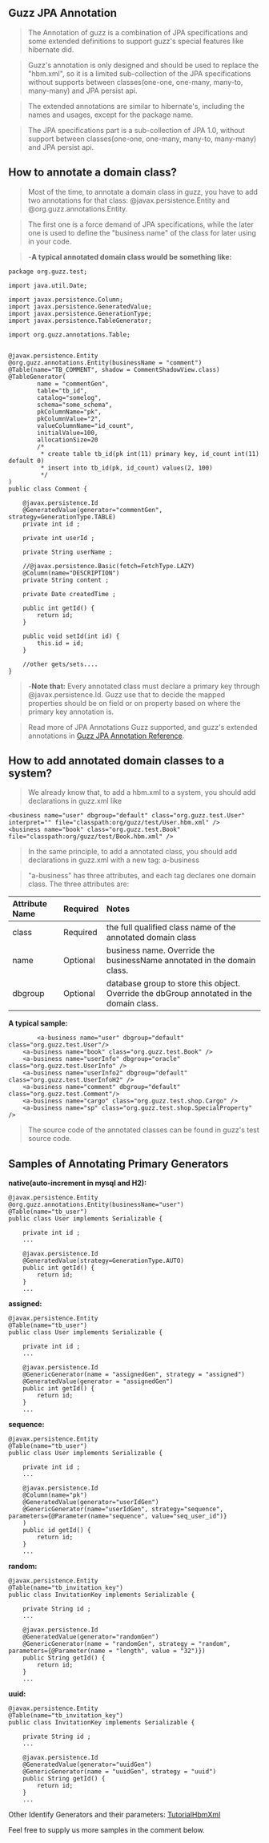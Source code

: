 ## Guzz JPA Annotation ##

> The Annotation of guzz is a combination of JPA specifications and some extended definitions to support guzz's special features like hibernate did.

> Guzz's annotation is only designed and should be used to replace the "hbm.xml", so it is a limited sub-collection of the JPA specifications without supports between classes(one-one, one-many, many-to, many-many) and JPA persist api.

> The extended annotations are similar to hibernate's, including the names and usages, except for the package name.

> The JPA specifications part is a sub-collection of JPA 1.0, without support between classes(one-one, one-many, many-to, many-many) and JPA persist api.

## How to annotate a domain class? ##

> Most of the time, to annotate a domain class in guzz, you have to add two annotations for that class: @javax.persistence.Entity and @org.guzz.annotations.Entity.

> The first one is a force demand of JPA specifications, while the later one is used to define the "business name" of the class for later using in your code.

> -**A typical annotated domain class would be something like:**

```
package org.guzz.test;

import java.util.Date;

import javax.persistence.Column;
import javax.persistence.GeneratedValue;
import javax.persistence.GenerationType;
import javax.persistence.TableGenerator;

import org.guzz.annotations.Table;


@javax.persistence.Entity
@org.guzz.annotations.Entity(businessName = "comment")
@Table(name="TB_COMMENT", shadow = CommentShadowView.class)
@TableGenerator(
		name = "commentGen",
		table="tb_id",
		catalog="somelog",
		schema="some_schema",
		pkColumnName="pk",
		pkColumnValue="2",
		valueColumnName="id_count",
		initialValue=100,
		allocationSize=20
		/*
		 * create table tb_id(pk int(11) primary key, id_count int(11) default 0)
		 * insert into tb_id(pk, id_count) values(2, 100)
		 */
)
public class Comment {

	@javax.persistence.Id
	@GeneratedValue(generator="commentGen", strategy=GenerationType.TABLE)
	private int id ;
	
	private int userId ;
	
	private String userName ;
	
	//@javax.persistence.Basic(fetch=FetchType.LAZY)
	@Column(name="DESCRIPTION")
	private String content ;
	
	private Date createdTime ;

	public int getId() {
		return id;
	}

	public void setId(int id) {
		this.id = id;
	}

	//other gets/sets....	
}
```

> -**Note that:** Every annotated class must declare a primary key through @javax.persistence.Id. Guzz use that to decide the mapped properties should be on field or on property based on where the primary key annotation is.

> Read more of JPA Annotations Guzz supported, and guzz's extended annotations in [Guzz JPA Annotation Reference](AppendJPAAnnotation.md).

## How to add annotated domain classes to a system? ##

> We already know that, to add a hbm.xml to a system, you should add declarations in guzz.xml like

```
<business name="user" dbgroup="default" class="org.guzz.test.User" interpret="" file="classpath:org/guzz/test/User.hbm.xml" />
<business name="book" class="org.guzz.test.Book" file="classpath:org/guzz/test/Book.hbm.xml" />
```

> In the same principle, to add a annotated class, you should add declarations in guzz.xml with a new tag: a-business

> "a-business" has three attributes, and each tag declares one domain class. The three attributes are:

| **Attribute Name** | **Required** | **Notes** |
|:-------------------|:-------------|:----------|
| class | Required | the full qualified class name of the annotated domain class |
| name | Optional  | business name. Override the businessName annotated in the domain class. |
| dbgroup | Optional | database group to store this object. Override the dbGroup annotated in the domain class. |

**A typical sample:**
```
        <a-business name="user" dbgroup="default" class="org.guzz.test.User"/>
	<a-business name="book" class="org.guzz.test.Book" />
	<a-business name="userInfo" dbgroup="oracle" class="org.guzz.test.UserInfo" />
	<a-business name="userInfo2" dbgroup="default" class="org.guzz.test.UserInfoH2" />
	<a-business name="comment" dbgroup="default" class="org.guzz.test.Comment"/>
	<a-business name="cargo" class="org.guzz.test.shop.Cargo" />
	<a-business name="sp" class="org.guzz.test.shop.SpecialProperty" />
```

> The source code of the annotated classes can be found in guzz's test source code.


## Samples of Annotating Primary Generators ##

**native(auto-increment in mysql and H2):**
```
@javax.persistence.Entity
@org.guzz.annotations.Entity(businessName="user")
@Table(name="tb_user")
public class User implements Serializable {
	
	private int id ;
	...
	
	@javax.persistence.Id
	@GeneratedValue(strategy=GenerationType.AUTO)
	public int getId() {
		return id;
	}
	...
```

**assigned:**
```
@javax.persistence.Entity
@Table(name="tb_user")
public class User implements Serializable {
	
	private int id ;
	...
	
	@javax.persistence.Id
	@GenericGenerator(name = "assignedGen", strategy = "assigned")
	@GeneratedValue(generator = "assignedGen")
	public int getId() {
		return id;
	}
	...
```


**sequence:**
```
@javax.persistence.Entity
@Table(name="tb_user")
public class User implements Serializable {
	
	private int id ;
	...
	
	@javax.persistence.Id
	@Column(name="pk")
	@GeneratedValue(generator="userIdGen")
	@GenericGenerator(name="userIdGen", strategy="sequence", parameters={@Parameter(name="sequence", value="seq_user_id")}
	)
	public id getId() {
		return id;
	}
	...
```


**random:**
```
@javax.persistence.Entity
@Table(name="tb_invitation_key")
public class InvitationKey implements Serializable {
	
	private String id ;
	...
	
	@javax.persistence.Id
	@GeneratedValue(generator="randomGen")
	@GenericGenerator(name = "randomGen", strategy = "random", parameters={@Parameter(name = "length", value = "32")})
	public String getId() {
		return id;
	}
	...
```

**uuid:**
```
@javax.persistence.Entity
@Table(name="tb_invitation_key")
public class InvitationKey implements Serializable {
	
	private String id ;
	...
	
	@javax.persistence.Id
	@GeneratedValue(generator="uuidGen")
	@GenericGenerator(name = "uuidGen", strategy = "uuid")
	public String getId() {
		return id;
	}
	...
```

Other Identify Generators and their parameters: [TutorialHbmXml](TutorialHbmXml.md)

Feel free to supply us more samples in the comment below.